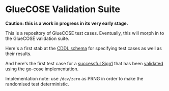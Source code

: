 # GlueCOSE Validation Suite

**Caution: this is a work in progress in its very early stage.**

This is a repository of GlueCOSE test cases.  Eventually, this will morph in to
the GlueCOSE validation suite.

Here's a first stab at the [CDDL schema](gluecose-schema.cddl) for specifying
test cases as well as their results.

And here's the first test case for a [successful Sign1](sign1-0000.json) that
has been [validated](misc/gocose-result-sign1-0000.json) using the go-cose
implementation.

Implementation note: use `/dev/zero` as PRNG in order to make the randomised
test deterministic.
